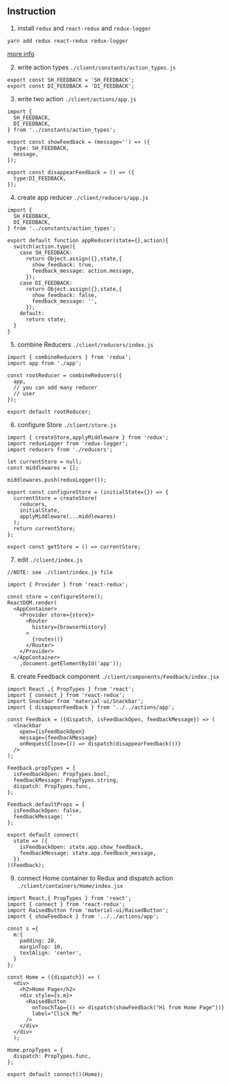 ## Instruction

1. install `redux` and `react-redux` and `redux-logger`

```
yarn add redux react-redux redux-logger
```
[more info](https://github.com/reactjs/react-redux)

2. write action types `./client/constants/action_types.js`

```
export const SH_FEEDBACK = 'SH_FEEDBACK';
export const DI_FEEDBACK = 'DI_FEEDBACK';
```

3. write two action `./client/actions/app.js` 

```
import {
  SH_FEEDBACK,
  DI_FEEDBACK,
} from '../constants/action_types';

export const showFeedback = (message='') => ({
  type: SH_FEEDBACK,
  message,
});

export const disappearFeedback = () => ({
  type:DI_FEEDBACK,
});
```

4. create app reducer `./client/reducers/app.js`

```
import {
  SH_FEEDBACK,
  DI_FEEDBACK,
} from '../constants/action_types';

export default function appReducer(state={},action){
  switch(action.type){
    case SH_FEEDBACK:
      return Object.assign({},state,{
        show_feedback: true,
        feedback_message: action.message,
      });
    case DI_FEEDBACK:
      return Object.assign({},state,{
        show_feedback: false,
        feedback_message: '',
      });
    default:
      return state;
  }
}
```

5. combine Reducers `./client/reducers/index.js`

```
import { combineReducers } from 'redux';
import app from './app';

const rootReducer = combineReducers({
  app,
  // you can add many reducer
  // user 
});

export default rootReducer;
```

6. configure Store `./client/store.js`

```
import { createStore,applyMiddleware } from 'redux';
import reduxLogger from 'redux-logger';
import reducers from './reducers';

let currentStore = null;
const middlewares = [];

middlewares.push(reduxLogger());

export const configureStore = (initialState={}) => {
  currentStore = createStore(
    reducers,
    initialState,
    applyMiddleware(...middlewares)
  );
  return currentStore;
};

export const getStore = () => currentStore;
```

7. edit `./client/index.js`

```
//NOTE: see ./client/index.js file

import { Provider } from 'react-redux';

const store = configureStore();
ReactDOM.render(
  <AppContainer>
    <Provider store={store}>
      <Router
        history={browserHistory}
      >
        {routes()}
      </Router>
    </Provider>
  </AppContainer>
    ,document.getElementById('app'));

```

8. create Feedback component `./client/components/Feedback/index.jsx`

```
import React ,{ PropTypes } from 'react';
import { connect } from 'react-redux';
import Snackbar from 'material-ui/Snackbar';
import { disappearFeedback } from '../../actions/app';

const Feedback = ({dispatch, isFeedbackOpen, feedbackMessage}) => (
  <Snackbar
    open={isFeedbackOpen}
    message={feedbackMessage}
    onRequestClose={() => dispatch(disappearFeedback())}
  />
);

Feedback.propTypes = {
  isFeedbackOpen: PropTypes.bool,
  feedbackMessage: PropTypes.string,
  dispatch: PropTypes.func,
};

Feedback.defaultProps = {
  isFeedbackOpen: false,
  feedbackMessage: ''
};

export default connect(
  state => ({
    isFeedbackOpen: state.app.show_feedback,
    feedbackMessage: state.app.feedback_message,
  })
)(Feedback);
```

9. connect Home container to Redux and dispatch action `./client/containers/Home/index.jsx`

```
import React,{ PropTypes } from 'react';
import { connect } from 'react-redux';
import RaisedButton from 'material-ui/RaisedButton';
import { showFeedback } from '../../actions/app';

const s ={
  m:{
    padding: 20,
    marginTop: 10,
    textAlign: 'center',
  }
};

const Home = ({dispatch}) => (
  <div>
    <h2>Home Page</h2>
    <div style={s.m}>
      <RaisedButton
        onTouchTap={() => dispatch(showFeedback("Hi from Home Page"))}
        label="Click Me"
      />
    </div>
  </div>
  );

Home.propTypes = {
  dispatch: PropTypes.func,
};

export default connect()(Home);
``` 


